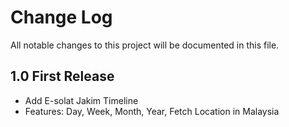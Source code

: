 #  Change Log

All notable changes to this project will be documented in this file.

## 1.0 First Release
- Add E-solat Jakim Timeline
- Features: Day, Week, Month, Year, Fetch Location in Malaysia
